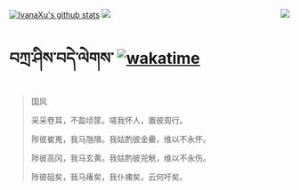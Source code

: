 [![IvanaXu's github stats](https://github-readme-stats.vercel.app/api?username=IvanaXu&show_icons=true&theme=vue-dark)](https://github.com/anuraghazra/github-readme-stats)
<img align="right" src="https://github-readme-stats.vercel.app/api/top-langs/?username=IvanaXu&langs_count=8&theme=graywhite" />
<img src="https://github-readme-stats.vercel.app/api/wakatime?username=IvanaXu&layout=compact&langs_count=8&theme=vue-dark&custom_title=Programming~Times/SinceJul.29.2021" />
# བཀྲ་ཤིས་བདེ་ལེགས་	[![wakatime](https://wakatime.com/badge/user/5043ee4a-e361-4607-9d47-d557f2005d05.svg)](https://wakatime.com/@5043ee4a-e361-4607-9d47-d557f2005d05)
> 国风
> 
> 采采卷耳，不盈顷筐。嗟我怀人，置彼周行。
> 
> 陟彼崔嵬，我马虺隤。我姑酌彼金罍，维以不永怀。
> 
> 陟彼高冈，我马玄黄。我姑酌彼兕觥，维以不永伤。
> 
> 陟彼砠矣，我马瘏矣，我仆痡矣，云何吁矣。
>